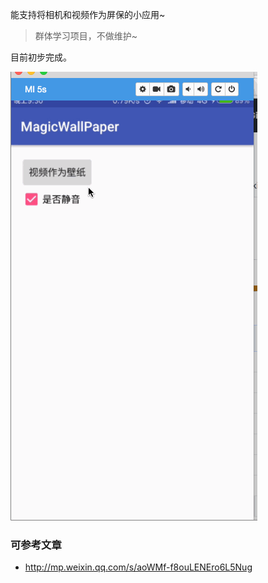 能支持将相机和视频作为屏保的小应用~

>群体学习项目，不做维护~

目前初步完成。

<img src="hongyang/MagicWallPaper/screenshot/sceenshot.gif"/>


### 可参考文章

* http://mp.weixin.qq.com/s/aoWMf-f8ouLENEro6L5Nug
